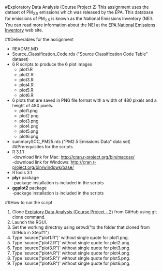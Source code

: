 #Exploratory Data Analysis (Course Project 2)
This assignment uses the dataset of PM<sub>2.5</sub> emissions which was released by the EPA. This database for emissions of PM<sub>2.5</sub> is known as the National Emissions Inventory (NEI). You can read more information about the NEI at the <a href="http://www.epa.gov/ttn/chief/eiinformation.html" target="_blank"> EPA National Emissions Inventory</a> web site. 

##Deliverables for the assignment
* README.MD
* Source_Classification_Code.rds ("Source Classification Code Table" dataset)
* 6 R scripts to produce the 6 plot images
  - plot1.R <br/>
  - plot2.R <br/>
  - plot3.R <br/>
  - plot4.R <br/>
  - plot5.R <br/>
  - plot6.R <br/>
* 6 plots that are saved in PNG file format with a width of 480 pixels and a height of 480 pixels.
  - plot1.png <br/>
  - plot2.png <br/>
  - plot3.png <br/>
  - plot4.png <br/> 
  - plot5.png <br/> 
  - plot6.png <br/> 
* summarySCC_PM25.rds ("PM2.5 Emissions Data" data set)
##Prerequisites for the scripts
* R 3.1.1 <br/>
 -download link for Mac: http://cran.r-project.org/bin/macosx/ <br/> 
 -download link for Windows: http://cran.r-project.org/bin/windows/base/ <br/> 
* RTools 3.1
* <b>plyr</b> package <br/>
 -package installation is included in the scripts
* <b>ggplot2</b> package <br/>
 -package installation is included in the scripts

##How to run the script
1. Clone <a href="https://github.com/zawhtetwai/ExploratoryDataAnalysis-CourseProject-2" target="_blank">Explatory Data Analysis (Course Project - 2)</a>  from GitHub using git clone command.
2. Launch the RGUI.
3. Set the working directroy using setwd("to the folder that cloned from GitHub in Step#1")
4. Type 'source("plot1.R")' without single quote for plot1.png.
5. Type 'source("plot2.R")' without single quote for plot2.png.
6. Type 'source("plot3.R")' without single quote for plot3.png.
7. Type 'source("plot4.R")' without single quote for plot4.png.
8. Type 'source("plot5.R")' without single quote for plot5.png.
9. Type 'source("plot6.R")' without single quote for plot6.png.